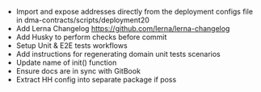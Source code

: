 - Import and expose addresses directly from the deployment configs file in dma-contracts/scripts/deployment20
- Add Lerna Changelog https://github.com/lerna/lerna-changelog
- Add Husky to perform checks before commit
- Setup Unit & E2E tests workflows
- Add instructions for regenerating domain unit tests scenarios
- Update name of init() function
- Ensure docs are in sync with GitBook
- Extract HH config into separate package if poss